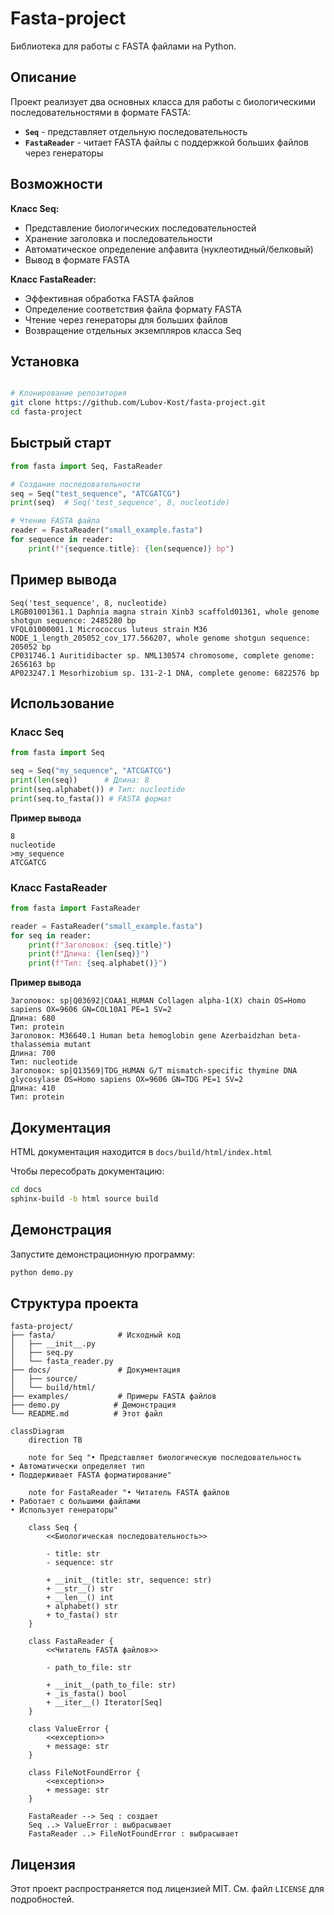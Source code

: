 # Fasta-project

Библиотека для работы с FASTA файлами на Python.

## Описание

Проект реализует два основных класса для работы с биологическими последовательностями в формате FASTA:

- **`Seq`** - представляет отдельную последовательность
- **`FastaReader`** - читает FASTA файлы с поддержкой больших файлов через генераторы

## Возможности
**Класс Seq:** 
- Представление биологических последовательностей
- Хранение заголовка и последовательности
- Автоматическое определение алфавита (нуклеотидный/белковый)
- Вывод в формате FASTA

**Класс FastaReader:** 
- Эффективная обработка FASTA файлов
- Определение соответствия файла формату FASTA
- Чтение через генераторы для больших файлов
- Возвращение отдельных экземпляров класса Seq

## Установка

```bash

# Клонирование репозитория
git clone https://github.com/Lubov-Kost/fasta-project.git
cd fasta-project
```

## Быстрый старт
```python
from fasta import Seq, FastaReader

# Создание последовательности
seq = Seq("test_sequence", "ATCGATCG")
print(seq)  # Seq('test_sequence', 8, nucleotide)

# Чтение FASTA файла
reader = FastaReader("small_example.fasta")
for sequence in reader:
    print(f"{sequence.title}: {len(sequence)} bp")
```

## Пример вывода
```text
Seq('test_sequence', 8, nucleotide)
LRGB01001361.1 Daphnia magna strain Xinb3 scaffold01361, whole genome shotgun sequence: 2485280 bp
VFQL01000001.1 Micrococcus luteus strain M36 NODE_1_length_205052_cov_177.566207, whole genome shotgun sequence: 205052 bp
CP031746.1 Auritidibacter sp. NML130574 chromosome, complete genome: 2656163 bp
AP023247.1 Mesorhizobium sp. 131-2-1 DNA, complete genome: 6822576 bp
```

## Использование

### Класс Seq
```python
from fasta import Seq

seq = Seq("my_sequence", "ATCGATCG")
print(len(seq))      # Длина: 8
print(seq.alphabet()) # Тип: nucleotide
print(seq.to_fasta()) # FASTA формат
```
**Пример вывода**
```text
8
nucleotide
>my_sequence
ATCGATCG
```

### Класс FastaReader
```python
from fasta import FastaReader

reader = FastaReader("small_example.fasta")
for seq in reader:
    print(f"Заголовок: {seq.title}")
    print(f"Длина: {len(seq)}")
    print(f"Тип: {seq.alphabet()}")
```

**Пример вывода**
```text
Заголовок: sp|Q03692|COAA1_HUMAN Collagen alpha-1(X) chain OS=Homo sapiens OX=9606 GN=COL10A1 PE=1 SV=2
Длина: 680
Тип: protein
Заголовок: M36640.1 Human beta hemoglobin gene Azerbaidzhan beta-thalassemia mutant
Длина: 700
Тип: nucleotide
Заголовок: sp|Q13569|TDG_HUMAN G/T mismatch-specific thymine DNA glycosylase OS=Homo sapiens OX=9606 GN=TDG PE=1 SV=2
Длина: 410
Тип: protein
```

## Документация
HTML документация находится в `docs/build/html/index.html`

Чтобы пересобрать документацию:
```bash
cd docs
sphinx-build -b html source build
```

## Демонстрация
Запустите демонстрационную программу:

```bash
python demo.py
```

## Структура проекта
```text
fasta-project/
├── fasta/              # Исходный код
│   ├── __init__.py
│   ├── seq.py
│   └── fasta_reader.py
├── docs/               # Документация
│   ├── source/
│   └── build/html/
├── examples/           # Примеры FASTA файлов
├── demo.py            # Демонстрация
└── README.md          # Этот файл
```
```mermaid
classDiagram
    direction TB
    
    note for Seq "• Представляет биологическую последовательность
• Автоматически определяет тип
• Поддерживает FASTA форматирование"
    
    note for FastaReader "• Читатель FASTA файлов
• Работает с большими файлами
• Использует генераторы"

    class Seq {
        <<Биологическая последовательность>>
        
        - title: str
        - sequence: str
        
        + __init__(title: str, sequence: str)
        + __str__() str
        + __len__() int
        + alphabet() str
        + to_fasta() str
    }

    class FastaReader {
        <<Читатель FASTA файлов>>
        
        - path_to_file: str
        
        + __init__(path_to_file: str)
        + _is_fasta() bool
        + __iter__() Iterator[Seq]
    }

    class ValueError {
        <<exception>>
        + message: str
    }

    class FileNotFoundError {
        <<exception>>
        + message: str
    }

    FastaReader --> Seq : создает
    Seq ..> ValueError : выбрасывает
    FastaReader ..> FileNotFoundError : выбрасывает
```

## Лицензия
Этот проект распространяется под лицензией MIT. См. файл `LICENSE` для подробностей.

